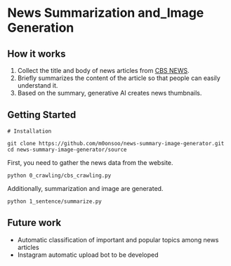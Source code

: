 # News Summarization and_Image Generation

## How it works

1. Collect the title and body of news articles from [CBS NEWS](https://www.cbsnews.com/us/).
2. Briefly summarizes the content of the article so that people can easily understand it.
3. Based on the summary, generative AI creates news thumbnails.

## Getting Started

```
# Installation

git clone https://github.com/m0onsoo/news-summary-image-generator.git
cd news-summary-image-generator/source
```

First, you need to gather the news data from the website.
```
python 0_crawling/cbs_crawling.py
```
Additionally, summarization and image are generated.
```
python 1_sentence/summarize.py
```

## Future work

+ Automatic classification of important and popular topics among news articles
+ Instagram automatic upload bot to be developed
